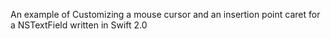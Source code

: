 
An example of Customizing a mouse cursor and an insertion point caret for a NSTextField written in Swift 2.0

